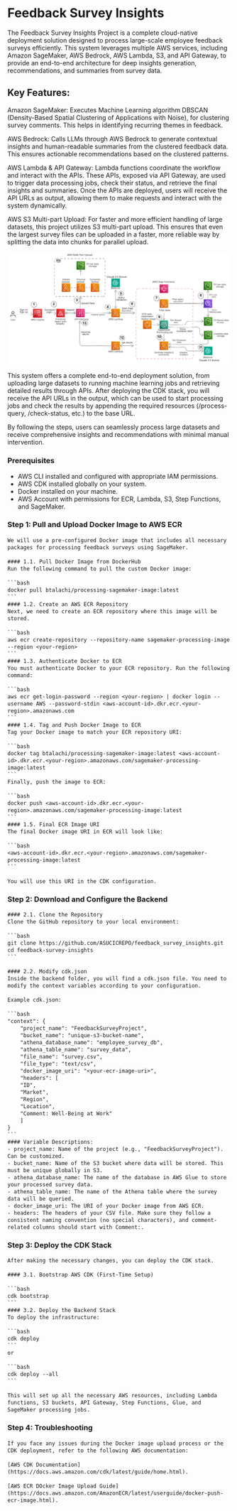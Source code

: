 # Feedback Survey Insights

The Feedback Survey Insights Project is a complete cloud-native deployment solution designed to process large-scale employee feedback surveys efficiently. This system leverages multiple AWS services, including Amazon SageMaker, AWS Bedrock, AWS Lambda, S3, and API Gateway, to provide an end-to-end architecture for deep insights generation, recommendations, and summaries from survey data.

## Key Features:
Amazon SageMaker: Executes Machine Learning algorithm DBSCAN (Density-Based Spatial Clustering of Applications with Noise), for clustering survey comments. This helps in identifying recurring themes in feedback.

AWS Bedrock: Calls LLMs through AWS Bedrock to generate contextual insights and human-readable summaries from the clustered feedback data. This ensures actionable recommendations based on the clustered patterns.

AWS Lambda & API Gateway: Lambda functions coordinate the workflow and interact with the APIs. These APIs, exposed via API Gateway, are used to trigger data processing jobs, check their status, and retrieve the final insights and summaries. Once the APIs are deployed, users will receive the API URLs as output, allowing them to make requests and interact with the system dynamically.

AWS S3 Multi-part Upload: For faster and more efficient handling of large datasets, this project utilizes S3 multi-part upload. This ensures that even the largest survey files can be uploaded in a faster, more reliable way by splitting the data into chunks for parallel upload.

![Architecture Diagram](./Architecture/architecture.png)

This system offers a complete end-to-end deployment solution, from uploading large datasets to running machine learning jobs and retrieving detailed results through APIs. After deploying the CDK stack, you will receive the API URLs in the output, which can be used to start processing jobs and check the results by appending the required resources (/process-query, /check-status, etc.) to the base URL.

By following the steps, users can seamlessly process large datasets and receive comprehensive insights and recommendations with minimal manual intervention.

### Prerequisites
- AWS CLI installed and configured with appropriate IAM permissions.
- AWS CDK installed globally on your system.
- Docker installed on your machine.
- AWS Account with permissions for ECR, Lambda, S3, Step Functions, and SageMaker.

### Step 1: Pull and Upload Docker Image to AWS ECR
    We will use a pre-configured Docker image that includes all necessary packages for processing feedback surveys using SageMaker.

    #### 1.1. Pull Docker Image from DockerHub
    Run the following command to pull the custom Docker image:

    ```bash
    docker pull btalachi/processing-sagemaker-image:latest
    ```
    #### 1.2. Create an AWS ECR Repository
    Next, we need to create an ECR repository where this image will be stored.

    ```bash
    aws ecr create-repository --repository-name sagemaker-processing-image --region <your-region>
    ```
    #### 1.3. Authenticate Docker to ECR
    You must authenticate Docker to your ECR repository. Run the following command:

    ```bash
    aws ecr get-login-password --region <your-region> | docker login --username AWS --password-stdin <aws-account-id>.dkr.ecr.<your-region>.amazonaws.com
    ```
    #### 1.4. Tag and Push Docker Image to ECR
    Tag your Docker image to match your ECR repository URI:

    ```bash
    docker tag btalachi/processing-sagemaker-image:latest <aws-account-id>.dkr.ecr.<your-region>.amazonaws.com/sagemaker-processing-image:latest
    ```
    Finally, push the image to ECR:

    ```bash
    docker push <aws-account-id>.dkr.ecr.<your-region>.amazonaws.com/sagemaker-processing-image:latest
    ```
    #### 1.5. Final ECR Image URI
    The final Docker image URI in ECR will look like:

    ```bash
    <aws-account-id>.dkr.ecr.<your-region>.amazonaws.com/sagemaker-processing-image:latest
    ```

    You will use this URI in the CDK configuration.

### Step 2: Download and Configure the Backend
    #### 2.1. Clone the Repository
    Clone the GitHub repository to your local environment:

    ```bash
    git clone https://github.com/ASUCICREPO/feedback_survey_insights.git
    cd feedback-survey-insights
    ```

    #### 2.2. Modify cdk.json
    Inside the backend folder, you will find a cdk.json file. You need to modify the context variables according to your configuration.

    Example cdk.json:

    ```bash
    "context": {
        "project_name": "FeedbackSurveyProject",
        "bucket_name": "unique-s3-bucket-name",
        "athena_database_name": "employee_survey_db",
        "athena_table_name": "survey_data",
        "file_name": "survey.csv",
        "file_type": "text/csv",
        "docker_image_uri": "<your-ecr-image-uri>",
        "headers": [
        "ID",
        "Market",
        "Region",
        "Location",
        "Comment: Well-Being at Work"
        ]
    }
    ```
    #### Variable Descriptions:
    - project_name: Name of the project (e.g., "FeedbackSurveyProject"). Can be customized.
    - bucket_name: Name of the S3 bucket where data will be stored. This must be unique globally in S3.
    - athena_database_name: The name of the database in AWS Glue to store your processed survey data.
    - athena_table_name: The name of the Athena table where the survey data will be queried.
    - docker_image_uri: The URI of your Docker image from AWS ECR.
    - headers: The headers of your CSV file. Make sure they follow a consistent naming convention (no special characters), and comment-related columns should start with Comment:.

### Step 3: Deploy the CDK Stack
    After making the necessary changes, you can deploy the CDK stack.

    #### 3.1. Bootstrap AWS CDK (First-Time Setup)

    ```bash
    cdk bootstrap
    ```
    #### 3.2. Deploy the Backend Stack
    To deploy the infrastructure:

    ```bash
    cdk deploy
    ```
    or 

    ```bash
    cdk deploy --all
    ```

    This will set up all the necessary AWS resources, including Lambda functions, S3 buckets, API Gateway, Step Functions, Glue, and SageMaker processing jobs.

### Step 4: Troubleshooting
    If you face any issues during the Docker image upload process or the CDK deployment, refer to the following AWS documentation:

    [AWS CDK Documentation](https://docs.aws.amazon.com/cdk/latest/guide/home.html).

    [AWS ECR DOcker Image Upload Guide](https://docs.aws.amazon.com/AmazonECR/latest/userguide/docker-push-ecr-image.html).
